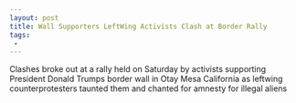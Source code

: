 ```yaml
---
layout: post
title: Wall Supporters LeftWing Activists Clash at Border Rally
tags:
 -
---
```

Clashes broke out at a rally held on Saturday by activists supporting President Donald Trumps border wall in Otay Mesa California as leftwing counterprotesters taunted them and chanted for amnesty for illegal aliens
